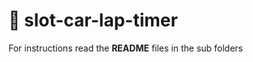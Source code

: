# :checkered_flag: slot-car-lap-timer

For instructions read the __README__ files in the sub folders
